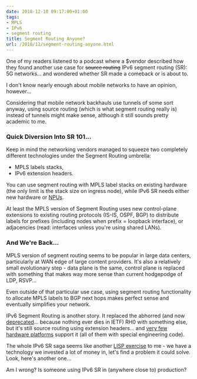 ```yaml
---
date: 2018-12-10 09:17:00+01:00
tags:
- MPLS
- IPv6
- segment routing
title: Segment Routing Anyone?
url: /2018/12/segment-routing-anyone.html
---
```

One of my readers listened to a podcast where a \$vendor described how they found another use case for ~~source routing~~ IPv6 segment routing (SR): 5G networks... and wondered whether SR made a comeback or is about to.

I don't know nearly enough about mobile networks to have an opinion, however...
<!--more-->
Considering that mobile network backhauls use tunnels of some sort anyway, using source routing (which is what segment routing really is) instead of tunnels might make sense, although it still sounds pretty academic to me.

### Quick Diversion Into SR 101...

Keep in mind the networking vendors managed to squeeze two completely different technologies under the Segment Routing umbrella:

-   MPLS labels stacks,
-   IPv6 extension headers.

You can use segment routing with MPLS label stacks on existing hardware (the only limit is the stack size on ingress node), while IPv6 SR needs either new hardware or [NPUs](https://en.wikipedia.org/wiki/Network_processor).

At least the MPLS version of Segment Routing uses new control-plane extensions to existing routing protocols (IS-IS, OSPF, BGP) to distribute labels for prefixes (including nodes when prefix = loopback interface), or adjacencies (read: interfaces unless you're using shared LANs).

### And We're Back...

MPLS version of segment routing seems to be popular in large data centers, particularly at WAN edge of large content providers. It's also a relatively small evolutionary step - data plane is the same, control plane is replaced with something that makes way more sense than current hodgepodge of LDP, RSVP...

Even outside of that particular use case, using segment routing functionality to allocate MPLS labels to BGP next hops makes perfect sense and eventually simplifies your network.

IPv6 Segment Routing is another story. It replaced the abhorred (and now [deprecated](https://tools.ietf.org/html/rfc5095)... because nothing ever dies in IETF) RH0 with something else, but it's still source routing using extension headers... and [very few hardware platforms](https://tools.ietf.org/id/draft-filsfils-spring-srv6-interop-00.html) support it (all of them with special engineering code).

The whole IPv6 SR saga seems like another [LISP exercise](/2017/09/why-is-cisco-pushing-lisp-in-enterprise.html) to me - we have a technology we invested a lot of money in, let's find a problem it could solve. Look, here's another one...

Am I wrong? Is someone using IPv6 SR in (anywhere close to) production?
